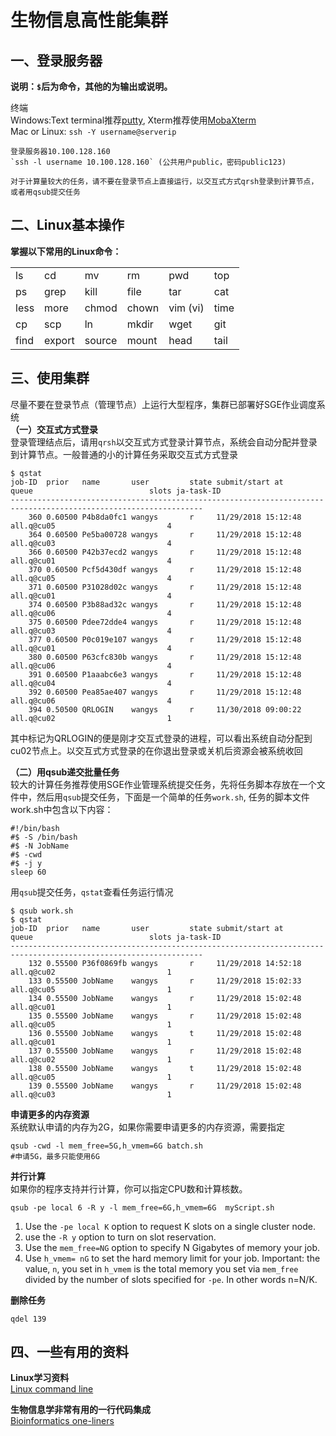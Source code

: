 # 生物信息高性能集群  

## 一、登录服务器    

**说明：`$`后为命令，其他的为输出或说明。**  

终端  
Windows:Text terminal推荐[putty](https://the.earth.li/~sgtatham/putty/latest/w64/putty.exe), Xterm推荐使用[MobaXterm](https://mobaxterm.mobatek.net/download.html)  
Mac or Linux: `ssh -Y username@serverip`  

```
登录服务器10.100.128.160
`ssh -l username 10.100.128.160` (公共用户public，密码public123)  

对于计算量较大的任务，请不要在登录节点上直接运行，以交互式方式qrsh登录到计算节点，或者用qsub提交任务
```
## 二、Linux基本操作  

**掌握以下常用的Linux命令：**

|  |  |  |  |  |   |   
|  --- | --- | --- | --- | --- | ---  |
|  ls | cd | mv | rm | pwd | top  |
|  ps | grep | kill | file | tar | cat  |
|  less | more | chmod | chown | vim (vi) | time  |
|  cp | scp | ln | mkdir | wget | git  |
|  find | export | source | mount | head | tail  |

## 三、使用集群    
尽量不要在登录节点（管理节点）上运行大型程序，集群已部署好SGE作业调度系统  
**（一）交互式方式登录**  
登录管理结点后，请用`qrsh`以交互式方式登录计算节点，系统会自动分配并登录到计算节点。一般普通的小的计算任务采取交互式方式登录  
```
$ qstat
job-ID  prior   name       user         state submit/start at     queue                          slots ja-task-ID 
-----------------------------------------------------------------------------------------------------------------
    360 0.60500 P4b8da0fc1 wangys       r     11/29/2018 15:12:48 all.q@cu05                         4        
    364 0.60500 Pe5ba00728 wangys       r     11/29/2018 15:12:48 all.q@cu03                         4        
    366 0.60500 P42b37ecd2 wangys       r     11/29/2018 15:12:48 all.q@cu01                         4        
    370 0.60500 Pcf5d430df wangys       r     11/29/2018 15:12:48 all.q@cu05                         4        
    371 0.60500 P31028d02c wangys       r     11/29/2018 15:12:48 all.q@cu01                         4        
    374 0.60500 P3b88ad32c wangys       r     11/29/2018 15:12:48 all.q@cu06                         4        
    375 0.60500 Pdee72dde4 wangys       r     11/29/2018 15:12:48 all.q@cu03                         4        
    377 0.60500 P0c019e107 wangys       r     11/29/2018 15:12:48 all.q@cu01                         4        
    380 0.60500 P63cfc830b wangys       r     11/29/2018 15:12:48 all.q@cu06                         4        
    391 0.60500 P1aaabc6e3 wangys       r     11/29/2018 15:12:48 all.q@cu04                         4        
    392 0.60500 Pea85ae407 wangys       r     11/29/2018 15:12:48 all.q@cu06                         4        
    394 0.50500 QRLOGIN    wangys       r     11/30/2018 09:00:22 all.q@cu02                         1    
```
其中标记为QRLOGIN的便是刚才交互式登录的进程，可以看出系统自动分配到cu02节点上。以交互式方式登录的在你退出登录或关机后资源会被系统收回  

**（二）用qsub递交批量任务**  
较大的计算任务推荐使用SGE作业管理系统提交任务，先将任务脚本存放在一个文件中，然后用`qsub`提交任务，下面是一个简单的任务`work.sh`, 任务的脚本文件work.sh中包含以下内容：  

```
#!/bin/bash
#$ -S /bin/bash
#$ -N JobName
#$ -cwd
#$ -j y
sleep 60
```

用`qsub`提交任务，`qstat`查看任务运行情况  

```
$ qsub work.sh
$ qstat
job-ID  prior   name       user         state submit/start at     queue                          slots ja-task-ID 
-----------------------------------------------------------------------------------------------------------------
    132 0.55500 P36f0869fb wangys       r     11/29/2018 14:52:18 all.q@cu02                         1        
    133 0.55500 JobName    wangys       r     11/29/2018 15:02:33 all.q@cu05                         1        
    134 0.55500 JobName    wangys       r     11/29/2018 15:02:48 all.q@cu01                         1        
    135 0.55500 JobName    wangys       r     11/29/2018 15:02:48 all.q@cu05                         1        
    136 0.55500 JobName    wangys       t     11/29/2018 15:02:48 all.q@cu01                         1        
    137 0.55500 JobName    wangys       r     11/29/2018 15:02:48 all.q@cu02                         1        
    138 0.55500 JobName    wangys       t     11/29/2018 15:02:48 all.q@cu05                         1        
    139 0.55500 JobName    wangys       r     11/29/2018 15:02:48 all.q@cu03                         1  

```

**申请更多的内存资源**  
系统默认申请的内存为2G，如果你需要申请更多的内存资源，需要指定  
```
qsub -cwd -l mem_free=5G,h_vmem=6G batch.sh
#申请5G，最多只能使用6G
```

**并行计算**  
如果你的程序支持并行计算，你可以指定CPU数和计算核数。   
```
qsub -pe local 6 -R y -l mem_free=6G,h_vmem=6G  myScript.sh
```
1. Use the   `-pe local K`   option to request K slots on a single cluster node.  
2. use the `-R y` option to turn on slot reservation.  
3. Use the  `mem_free=NG`  option to specify N Gigabytes of memory your job.    
4. Use `h_vmem= nG` to set the hard memory limit for your job. Important: the value, `n`, you set in `h_vmem` is the total memory you set via  `mem_free` divided by the number of slots specified for `-pe`. In other words n=N/K.  

**删除任务**  
```
qdel 139
```

## 四、一些有用的资料  
**Linux学习资料**  
[Linux command line](https://github.com/hnnd/Linux_command_line)

**生物信息学非常有用的一行代码集成**  
      [Bioinformatics one-liners](https://github.com/hnnd/oneliners)
